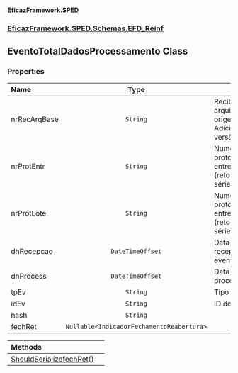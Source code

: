 #### [EficazFramework.SPED](EficazFrameworkSPED.md 'EficazFramework SPED')
### [EficazFramework.SPED.Schemas.EFD_Reinf](EficazFramework.SPED.Schemas.EFD_Reinf.md 'EficazFramework.SPED.Schemas.EFD_Reinf')

## EventoTotalDadosProcessamento Class
### Properties

| Name | Type | |
| :--- | :---: | :--- |
| nrRecArqBase | `String` | Recibo do arquivo de origem. Adicionado na versão 2.01.02 |
| nrProtEntr | `String` | Numero do protocolo de entrega do lote (retorno da série R-2000) |
| nrProtLote | `String` | Numero do protocolo de entrega do lote (retorno da série R-4000) |
| dhRecepcao | `DateTimeOffset` | Data e hora da recepcao do evento |
| dhProcess | `DateTimeOffset` | Data e hora do processamento |
| tpEv | `String` | Tipo do evento |
| idEv | `String` | ID do Evento |
| hash | `String` |  |
| fechRet | `Nullable<IndicadorFechamentoReabertura>` |  |

| Methods | |
| :--- | :--- |
| [ShouldSerializefechRet()](EficazFramework.SPED.Schemas.EFD_Reinf/EventoTotalDadosProcessamento/ShouldSerializefechRet().md 'EficazFramework.SPED.Schemas.EFD_Reinf.EventoTotalDadosProcessamento.ShouldSerializefechRet()') | |
